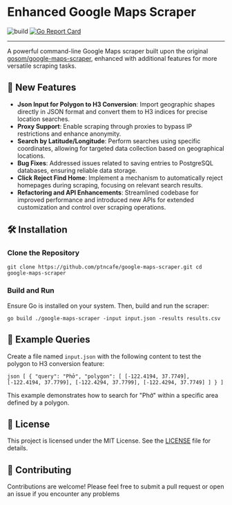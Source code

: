 # Enhanced Google Maps Scraper

![build](https://github.com/ptncafe/google-maps-scraper/actions/workflows/build.yml/badge.svg)
[![Go Report Card](https://goreportcard.com/badge/github.com/ptncafe/google-maps-scraper)](https://goreportcard.com/report/github.com/ptncafe/google-maps-scraper)

---

A powerful command-line Google Maps scraper built upon the original [gosom/google-maps-scraper](https://github.com/gosom/google-maps-scraper), enhanced with additional features for more versatile scraping tasks.

## 🚀 New Features

- **Json Input for Polygon to H3 Conversion**: Import geographic shapes directly in JSON format and convert them to H3 indices for precise location searches.
- **Proxy Support**: Enable scraping through proxies to bypass IP restrictions and enhance anonymity.
- **Search by Latitude/Longitude**: Perform searches using specific coordinates, allowing for targeted data collection based on geographical locations.
- **Bug Fixes**: Addressed issues related to saving entries to PostgreSQL databases, ensuring reliable data storage.
- **Click Reject Find Home**: Implement a mechanism to automatically reject homepages during scraping, focusing on relevant search results.
- **Refactoring and API Enhancements**: Streamlined codebase for improved performance and introduced new APIs for extended customization and control over scraping operations.

## 🛠️ Installation

### Clone the Repository

```
git clone https://github.com/ptncafe/google-maps-scraper.git cd google-maps-scraper
```

### Build and Run

Ensure Go is installed on your system. Then, build and run the scraper:

``` 
go build ./google-maps-scraper -input input.json -results results.csv
```


## 📁 Example Queries

Create a file named `input.json` with the following content to test the polygon to H3 conversion feature:

```
json [ { "query": "Phở", "polygon": [ [-122.4194, 37.7749], [-122.4194, 37.7799], [-122.4294, 37.7799], [-122.4294, 37.7749] ] } ]
```

This example demonstrates how to search for "Phở" within a specific area defined by a polygon.

## 📝 License

This project is licensed under the MIT License. See the [LICENSE](LICENSE) file for details.

## 🤝 Contributing

Contributions are welcome! Please feel free to submit a pull request or open an issue if you encounter any problems